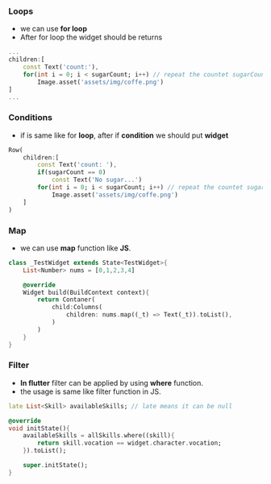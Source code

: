 ### Loops

- we can use **for loop**
- After for loop the widget should be returns

```dart
...
children:[
    const Text('count:'),
    for(int i = 0; i < sugarCount; i++) // repeat the countet sugarCount times
        Image.asset('assets/img/coffe.png')
]
...
```

### Conditions

- if is same like for **loop**, after if **condition** we should put **widget**

```dart
Row(
    children:[
        const Text('count: '),
        if(sugarCount == 0)
            const Text('No sugar...')
        for(int i = 0; i < sugarCount; i++) // repeat the countet sugarCount times
            Image.asset('assets/img/coffe.png')
    ]
)

```

### Map

- we can use **map** function like **JS**.

```dart
class _TestWidget extends State<TestWidget>{
    List<Number> nums = [0,1,2,3,4]

    @override
    Widget build(BuildContext context){
        return Contaner(
            child:Columns(
                children: nums.map((_t) => Text(_t)).toList(),
            )
        )
    }
}
```

### Filter
- **In flutter** filter can be applied by using **where** function.
- the usage is same like filter function in JS.

```dart
late List<Skill> availableSkills; // late means it can be null

@override
void initState(){
    availableSkills = allSkills.where((skill){
        return skill.vocation == widget.character.vocation;
    }).toList();

    super.initState();
}

```
